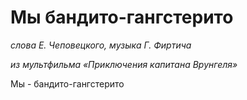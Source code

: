# Мы бандито-гангстерито
*слова Е. Чеповецкого, музыка Г. Фиртича*

*из мультфильма «Приключения капитана Врунгеля»*

Мы - бандито-гангстерито
